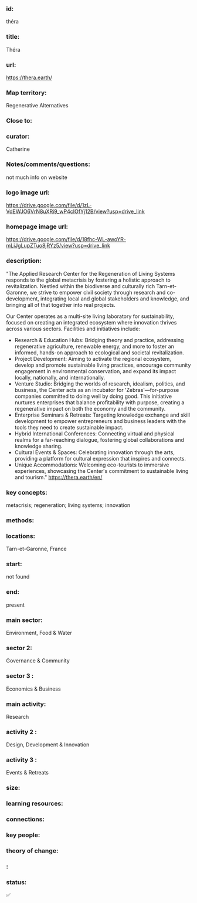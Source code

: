 ### id: 
  théra
### title: 
  Théra
### url: 
  https://thera.earth/
### Map territory: 
  Regenerative Alternatives
### Close to: 
  
### curator: 
  Catherine
### Notes/comments/questions: 
  not much info on website
### logo image url: 
  https://drive.google.com/file/d/1zL-VdEWJO6VrN8uXRi9_wP4cIOfYj12B/view?usp=drive_link
### homepage image url: 
  https://drive.google.com/file/d/18fhc-WL-awoYR-mLiJgLupZTuo8jRYz5/view?usp=drive_link
### description: 
  "The Applied Research Center for the Regeneration of Living Systems responds to the global metacrisis by fostering a holistic approach to revitalization. Nestled within the biodiverse and culturally rich Tarn-et-Garonne, we strive to empower civil society through research and co-development, integrating local and global stakeholders and knowledge, and bringing all of that together into real projects.

Our Center operates as a multi-site living laboratory for sustainability, focused on creating an integrated ecosystem where innovation thrives across various sectors. Facilities and initiatives include:

- Research & Education Hubs: Bridging theory and practice, addressing regenerative agriculture, renewable energy, and more to foster an informed, hands-on approach to ecological and societal revitalization.
- Project Development: Aiming to activate the regional ecosystem, develop and promote sustainable living practices, encourage community engagement in environmental conservation, and expand its impact locally, nationally, and internationally.
- Venture Studio: Bridging the worlds of research, idealism, politics, and business, the Center acts as an incubator for 'Zebras'—for-purpose companies committed to doing well by doing good. This initiative nurtures enterprises that balance profitability with purpose, creating a regenerative impact on both the economy and the community.
- Enterprise Seminars & Retreats: Targeting knowledge exchange and skill development to empower entrepreneurs and business leaders with the tools they need to create sustainable impact. 
- Hybrid International Conferences: Connecting virtual and physical realms for a far-reaching dialogue, fostering global collaborations and knowledge sharing.
- Cultural Events & Spaces: Celebrating innovation through the arts, providing a platform for cultural expression that inspires and connects.
- Unique Accommodations: Welcoming eco-tourists to immersive experiences, showcasing the Center's commitment to sustainable living and tourism."
https://thera.earth/en/ 
### key concepts: 
  metacrisis; regeneration; living systems; innovation
### methods: 
  
### locations: 
  Tarn-et-Garonne, France
### start: 
  not found
### end: 
  present
### main sector: 
  Environment, Food & Water
### sector 2: 
  Governance & Community
### sector 3 : 
  Economics & Business
### main activity: 
  Research
### activity 2 : 
  Design, Development & Innovation
### activity 3 : 
  Events & Retreats
### size: 
  
### learning resources: 
  
### connections: 
  
### key people: 
  
### theory of change: 
  
### : 
  
### status: 
  ✅

